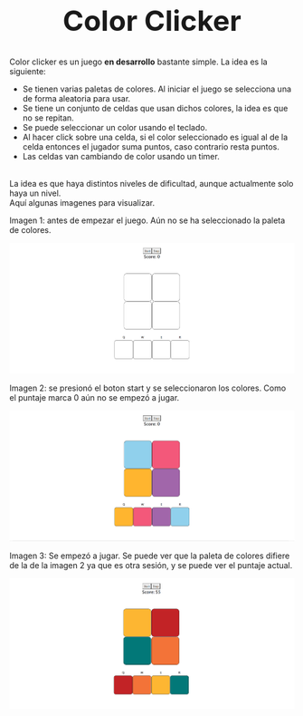 <h1 style="text-align: center; font-size: 50px;">Color Clicker</h1>

Color clicker es un juego <b>en desarrollo</b> bastante simple. La idea es la siguiente:
<ul>
  <li>
    Se tienen varias paletas de colores. Al iniciar el juego se selecciona una de forma aleatoria para usar.
  </li>
  <li>
    Se tiene un conjunto de celdas que usan dichos colores, la idea es que no se repitan.
  </li>
  <li>
    Se puede seleccionar un color usando el teclado.
  </li>
  <li>
    Al hacer click sobre una celda, si el color seleccionado es igual al de la celda entonces el jugador suma puntos, caso contrario resta puntos.
  </li>
  <li>
    Las celdas van cambiando de color usando un timer.
  </li>
</ul>
<br>
La idea es que haya distintos niveles de dificultad, aunque actualmente solo haya un nivel.
<br>
Aquí algunas imagenes para visualizar.
<br>
<p>Imagen 1: antes de empezar el juego. Aún no se ha seleccionado la paleta de colores.</p>
<img src="./img/ColorClicker1.png">
<p>Imagen 2: se presionó el boton start y se seleccionaron los colores. Como el puntaje marca 0 aún no se empezó a jugar.</p>
<img src="./img/ColorClicker3.png">
<p>Imagen 3: Se empezó a jugar. Se puede ver que la paleta de colores difiere de la de la imagen 2 ya que es otra sesión, y se puede ver el puntaje actual.</p>
<img src="./img/ColorClicker2.png">

